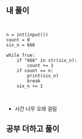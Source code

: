 ## 내 풀이

<pre>
<code>

n = int(input())
count = 0
six_n = 666

while True:
    if "666" in str(six_n):
        count += 1
    if count == n:
        print(six_n)
        break
    six_n += 1

</code>
</pre>

- 시간 너무 오래 걸림

## 공부 더하고 풀이 
